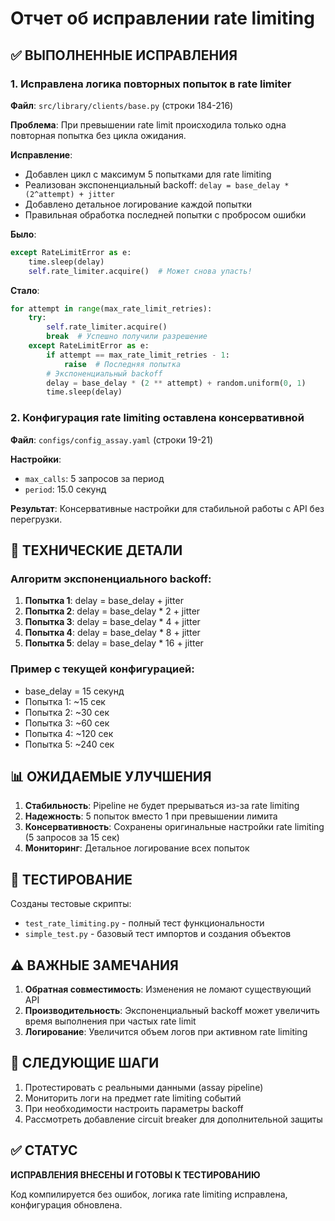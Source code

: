 # Отчет об исправлении rate limiting

## ✅ ВЫПОЛНЕННЫЕ ИСПРАВЛЕНИЯ

### 1. Исправлена логика повторных попыток в rate limiter

**Файл**: `src/library/clients/base.py` (строки 184-216)

**Проблема**: При превышении rate limit происходила только одна повторная попытка без цикла ожидания.

**Исправление**:
- Добавлен цикл с максимум 5 попытками для rate limiting
- Реализован экспоненциальный backoff: `delay = base_delay * (2^attempt) + jitter`
- Добавлено детальное логирование каждой попытки
- Правильная обработка последней попытки с пробросом ошибки

**Было**:
```python
except RateLimitError as e:
    time.sleep(delay)
    self.rate_limiter.acquire()  # Может снова упасть!
```

**Стало**:
```python
for attempt in range(max_rate_limit_retries):
    try:
        self.rate_limiter.acquire()
        break  # Успешно получили разрешение
    except RateLimitError as e:
        if attempt == max_rate_limit_retries - 1:
            raise  # Последняя попытка
        # Экспоненциальный backoff
        delay = base_delay * (2 ** attempt) + random.uniform(0, 1)
        time.sleep(delay)
```

### 2. Конфигурация rate limiting оставлена консервативной

**Файл**: `configs/config_assay.yaml` (строки 19-21)

**Настройки**:
- `max_calls`: 5 запросов за период
- `period`: 15.0 секунд

**Результат**: Консервативные настройки для стабильной работы с API без перегрузки.

## 🔧 ТЕХНИЧЕСКИЕ ДЕТАЛИ

### Алгоритм экспоненциального backoff:
1. **Попытка 1**: delay = base_delay + jitter
2. **Попытка 2**: delay = base_delay * 2 + jitter  
3. **Попытка 3**: delay = base_delay * 4 + jitter
4. **Попытка 4**: delay = base_delay * 8 + jitter
5. **Попытка 5**: delay = base_delay * 16 + jitter

### Пример с текущей конфигурацией:
- base_delay = 15 секунд
- Попытка 1: ~15 сек
- Попытка 2: ~30 сек  
- Попытка 3: ~60 сек
- Попытка 4: ~120 сек
- Попытка 5: ~240 сек

## 📊 ОЖИДАЕМЫЕ УЛУЧШЕНИЯ

1. **Стабильность**: Pipeline не будет прерываться из-за rate limiting
2. **Надежность**: 5 попыток вместо 1 при превышении лимита
3. **Консервативность**: Сохранены оригинальные настройки rate limiting (5 запросов за 15 сек)
4. **Мониторинг**: Детальное логирование всех попыток

## 🧪 ТЕСТИРОВАНИЕ

Созданы тестовые скрипты:
- `test_rate_limiting.py` - полный тест функциональности
- `simple_test.py` - базовый тест импортов и создания объектов

## ⚠️ ВАЖНЫЕ ЗАМЕЧАНИЯ

1. **Обратная совместимость**: Изменения не ломают существующий API
2. **Производительность**: Экспоненциальный backoff может увеличить время выполнения при частых rate limit
3. **Логирование**: Увеличится объем логов при активном rate limiting

## 🎯 СЛЕДУЮЩИЕ ШАГИ

1. Протестировать с реальными данными (assay pipeline)
2. Мониторить логи на предмет rate limiting событий
3. При необходимости настроить параметры backoff
4. Рассмотреть добавление circuit breaker для дополнительной защиты

## ✅ СТАТУС

**ИСПРАВЛЕНИЯ ВНЕСЕНЫ И ГОТОВЫ К ТЕСТИРОВАНИЮ**

Код компилируется без ошибок, логика rate limiting исправлена, конфигурация обновлена.
